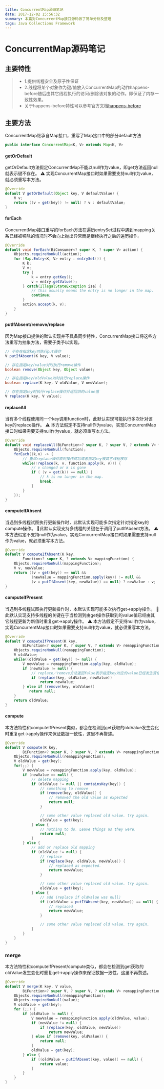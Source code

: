 ```yaml
---
title: ConcurrentMap源码笔记
date: 2017-12-02 15:56:32
summary: 本篇对ConcurrentMap接口源码做了简单分析及整理
tags: Java Collections Framework
---
```


# ConcurrentMap源码笔记
## 主要特性
> * 1.提供线程安全及原子性保证
> * 2.线程将某个对象作为键/值放入ConcurrentMap的动作happens-before随后由其它线程执行的访问/删除该对象的动作。即保证了内存一致性效果。
> * 关于happens-before特性可以参考官方文档[happens-before](https://docs.oracle.com/javase/8/docs/api/java/util/concurrent/package-summary.html#MemoryVisibility)

## 主要方法
ConcurrentMap继承自Map接口，重写了Map接口中的部分default方法
```java
public interface ConcurrentMap<K, V> extends Map<K, V> 
```

#### getOrDefault
getOrDefault方法假定ConcurrentMap不能以null作为value，即get方法返回null就表示键不存在。
⚠️ 实现ConcurrentMap接口时如果需要支持null作为value，就必须重写本方法。
```java
@Override
default V getOrDefault(Object key, V defaultValue) {
    V v;
    return ((v = get(key)) != null) ? v : defaultValue;
}
```

#### forEach
ConcurrentMap接口重写的forEach方法在遍历entrySet过程中遇到mapping关系已经被移除的情况时不会向上抛出异常而是继续执行之后的遍历操作。
```java
@Override
default void forEach(BiConsumer<? super K, ? super V> action) {
    Objects.requireNonNull(action);
    for (Map.Entry<K, V> entry : entrySet()) {
        K k;
        V v;
        try {
            k = entry.getKey();
            v = entry.getValue();
        } catch(IllegalStateException ise) {
            // this usually means the entry is no longer in the map.
            continue;
        }
        action.accept(k, v);
    }
}
```

#### putIfAbsent/remove/replace
因为Map接口提供的默认实现并不具备同步特性，ConcurrentMap接口将这些方法重写为抽象方法，需要子类予以实现。
```java
// 不存在指定key时执行put操作
V putIfAbsent(K key, V value);

// 存在指定key/value对时执行remove操作
boolean remove(Object key, Object value);

// 存在指定key/oldValue对时执行replace操作
boolean replace(K key, V oldValue, V newValue);

// 存在指定key时执行replace操作并返回旧的value值
V replace(K key, V value);
```

#### replaceAll
当有多个线程使用同一个key调用function时，此默认实现可能执行多次针对该key的replace操作。
⚠️ 本方法假定不支持null作为value，实现ConcurrentMap接口时如果需要支持null作为value，就必须重写本方法。
```java
@Override
default void replaceAll(BiFunction<? super K, ? super V, ? extends V> function) {
    Objects.requireNonNull(function);
    forEach((k,v) -> {
		// 重试replace操作直到操作成功或者指定key被其它线程移除
        while(!replace(k, v, function.apply(k, v))) {
            // v changed or k is gone
            if ( (v = get(k)) == null) {
                // k is no longer in the map.
                break;
            }
        }
    });
}
```

#### computeIfAbsent
当遇到多线程试图执行更新操作时，此默认实现可能多次指定针对指定key的compute操作。
📎此默认实现支持多线程的关键在于调用了putIfAbsent方法。
⚠️ 本方法假定不支持null作为value，实现ConcurrentMap接口时如果需要支持null作为value，就必须重写本方法。
```java
@Override
default V computeIfAbsent(K key,
        Function<? super K, ? extends V> mappingFunction) {
    Objects.requireNonNull(mappingFunction);
    V v, newValue;
    return ((v = get(key)) == null &&
            (newValue = mappingFunction.apply(key)) != null &&
            (v = putIfAbsent(key, newValue)) == null) ? newValue : v;
}

```

#### computeIfPresent
当遇到多线程试图执行更新操作时，本默认实现可能多次执行get->apply操作。
📎此默认实现支持多线程的关键在于当检测到由get操作获取到的value值已经由其它线程更新为新值时重复get->apply操作。
⚠️ 本方法假定不支持null作为value，实现ConcurrentMap接口时如果需要支持null作为value，就必须重写本方法。
```java
@Override
default V computeIfPresent(K key,
        BiFunction<? super K, ? super V, ? extends V> remappingFunction) {
    Objects.requireNonNull(remappingFunction);
    V oldValue;
    while((oldValue = get(key)) != null) {
        V newValue = remappingFunction.apply(key, oldValue);
        if (newValue != null) {
        	// replace／remove方法返回false表示指定key对应的value已经发生变化
            if (replace(key, oldValue, newValue))
                return newValue;
        } else if (remove(key, oldValue))
           return null;
    }
    return oldValue;
}
```

#### compute
本方法特性和computeIfPresent类似，都会在检测到get获取的oldValue发生变化时重复get->apply操作来保证数据一致性，这里不再赘述。
```java
@Override
default V compute(K key,
        BiFunction<? super K, ? super V, ? extends V> remappingFunction) {
    Objects.requireNonNull(remappingFunction);
    V oldValue = get(key);
    for(;;) {
        V newValue = remappingFunction.apply(key, oldValue);
        if (newValue == null) {
            // delete mapping
            if (oldValue != null || containsKey(key)) {
                // something to remove
                if (remove(key, oldValue)) {
                    // removed the old value as expected
                    return null;
                }

                // some other value replaced old value. try again.
                oldValue = get(key);
            } else {
                // nothing to do. Leave things as they were.
                return null;
            }
        } else {
            // add or replace old mapping
            if (oldValue != null) {
                // replace
                if (replace(key, oldValue, newValue)) {
                    // replaced as expected.
                    return newValue;
                }

                // some other value replaced old value. try again.
                oldValue = get(key);
            } else {
                // add (replace if oldValue was null)
                if ((oldValue = putIfAbsent(key, newValue)) == null) {
                    // replaced
                    return newValue;
                }

                // some other value replaced old value. try again.
            }
        }
    }
}
```

### merge
本方法特性和computeIfPresent/compute类似，都会在检测到get获取的oldValue发生变化时重复get->apply操作来保证数据一致性，这里不再赘述。
```java
@Override
default V merge(K key, V value,
        BiFunction<? super V, ? super V, ? extends V> remappingFunction) {
    Objects.requireNonNull(remappingFunction);
    Objects.requireNonNull(value);
    V oldValue = get(key);
    for (;;) {
        if (oldValue != null) {
            V newValue = remappingFunction.apply(oldValue, value);
            if (newValue != null) {
                if (replace(key, oldValue, newValue))
                    return newValue;
            } else if (remove(key, oldValue)) {
                return null;
            }
            oldValue = get(key);
        } else {
            if ((oldValue = putIfAbsent(key, value)) == null) {
                return value;
            }
        }
    }
}
```


